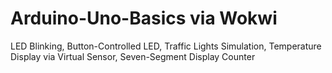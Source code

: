 # Arduino-Uno-Basics via Wokwi
LED Blinking, Button-Controlled LED, Traffic Lights Simulation, Temperature Display via Virtual Sensor, Seven-Segment Display Counter
